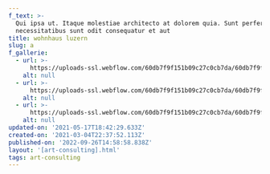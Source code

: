 ```yaml
---
f_text: >-
  Qui ipsa ut. Itaque molestiae architecto at dolorem quia. Sunt perferendis eos
  necessitatibus sunt odit consequatur et aut
title: wohnhaus luzern
slug: a
f_gallerie:
  - url: >-
      https://uploads-ssl.webflow.com/60db7f9f151b09c27c0cb7da/60db7f9f151b09707f0cba33_1.jpg
    alt: null
  - url: >-
      https://uploads-ssl.webflow.com/60db7f9f151b09c27c0cb7da/60db7f9f151b09ebe10cba3c_2.jpg
    alt: null
  - url: >-
      https://uploads-ssl.webflow.com/60db7f9f151b09c27c0cb7da/60db7f9f151b0979480cba30_3.jpg
    alt: null
updated-on: '2021-05-17T18:42:29.633Z'
created-on: '2021-03-04T22:37:52.113Z'
published-on: '2022-09-26T14:58:58.838Z'
layout: '[art-consulting].html'
tags: art-consulting
---
```



